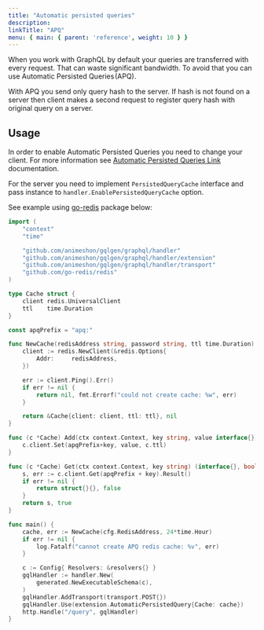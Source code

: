 ```yaml
---
title: "Automatic persisted queries"
description:
linkTitle: "APQ"
menu: { main: { parent: 'reference', weight: 10 } }
---
```


When you work with GraphQL by default your queries are transferred with every request. That can waste significant
bandwidth. To avoid that you can use Automatic Persisted Queries (APQ).

With APQ you send only query hash to the server. If hash is not found on a server then client makes a second request
to register query hash with original query on a server.

## Usage

In order to enable Automatic Persisted Queries you need to change your client. For more information see
[Automatic Persisted Queries Link](https://github.com/apollographql/apollo-link-persisted-queries) documentation.

For the server you need to implement `PersistedQueryCache` interface and pass instance to
`handler.EnablePersistedQueryCache` option.

See example using [go-redis](https://github.com/go-redis/redis) package below:
```go
import (
	"context"
	"time"

	"github.com/animeshon/gqlgen/graphql/handler"
	"github.com/animeshon/gqlgen/graphql/handler/extension"
	"github.com/animeshon/gqlgen/graphql/handler/transport"
	"github.com/go-redis/redis"
)

type Cache struct {
	client redis.UniversalClient
	ttl    time.Duration
}

const apqPrefix = "apq:"

func NewCache(redisAddress string, password string, ttl time.Duration) (*Cache, error) {
	client := redis.NewClient(&redis.Options{
		Addr:     redisAddress,
	})

	err := client.Ping().Err()
	if err != nil {
		return nil, fmt.Errorf("could not create cache: %w", err)
	}

	return &Cache{client: client, ttl: ttl}, nil
}

func (c *Cache) Add(ctx context.Context, key string, value interface{}) {
	c.client.Set(apqPrefix+key, value, c.ttl)
}

func (c *Cache) Get(ctx context.Context, key string) (interface{}, bool) {
	s, err := c.client.Get(apqPrefix + key).Result()
	if err != nil {
		return struct{}{}, false
	}
	return s, true
}

func main() {
	cache, err := NewCache(cfg.RedisAddress, 24*time.Hour)
	if err != nil {
		log.Fatalf("cannot create APQ redis cache: %v", err)
	}

	c := Config{ Resolvers: &resolvers{} }
	gqlHandler := handler.New(
		generated.NewExecutableSchema(c),
	)
	gqlHandler.AddTransport(transport.POST{})
	gqlHandler.Use(extension.AutomaticPersistedQuery{Cache: cache})
	http.Handle("/query", gqlHandler)
}
```
